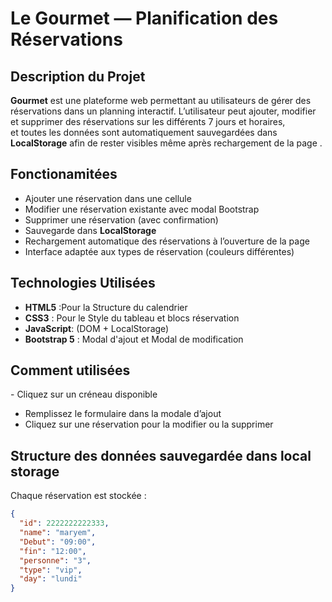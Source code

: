 # Le Gourmet — Planification des Réservations
## Description du Projet
**Gourmet** est une plateforme web  permettant au utilisateurs de gérer des réservations dans un planning interactif. 
L’utilisateur peut ajouter, modifier et supprimer des réservations sur les différents 7 jours et horaires,  
et toutes les données sont automatiquement sauvegardées dans **LocalStorage** afin de rester visibles même après rechargement de la page .
## Fonctionamitées 
- Ajouter une réservation dans une cellule   
- Modifier une réservation existante avec modal Bootstrap  
- Supprimer une réservation (avec confirmation)    
- Sauvegarde dans **LocalStorage**  
- Rechargement automatique des réservations à l’ouverture de la page  
- Interface adaptée aux types de réservation (couleurs différentes)

## Technologies Utilisées

- **HTML5** :Pour la Structure du calendrier 
- **CSS3** : Pour le  Style du tableau et  blocs réservation 
- **JavaScript**:  (DOM + LocalStorage) 
- **Bootstrap 5** :  Modal d'ajout et Modal de modification 


## Comment utilisées 

️- Cliquez sur un créneau disponible️
- Remplissez le formulaire dans la modale d’ajout️
- Cliquez sur une réservation pour la modifier ou la supprimer

##  Structure des données sauvegardée dans local storage

Chaque réservation est stockée  :

```json
{
  "id": 2222222222333,
  "name": "maryem",
  "Debut": "09:00",
  "fin": "12:00",
  "personne": "3",
  "type": "vip",
  "day": "lundi"
}